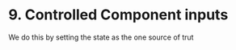 # 9. Controlled Component inputs #

We do this by setting the state as the one source of trut</form>

